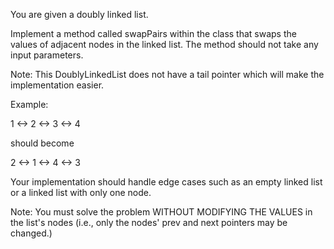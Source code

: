 You are given a doubly linked list.

Implement a method called swapPairs within the class that swaps the values of adjacent nodes in the linked list. The method should not take any input parameters.

Note: This DoublyLinkedList does not have a tail pointer which will make the implementation easier.


Example:

1 <-> 2 <-> 3 <-> 4

should become

2 <-> 1 <-> 4 <-> 3


Your implementation should handle edge cases such as an empty linked list or a linked list with only one node.


Note: You must solve the problem WITHOUT MODIFYING THE VALUES in the list's nodes (i.e., only the nodes' prev and next pointers may be changed.)

